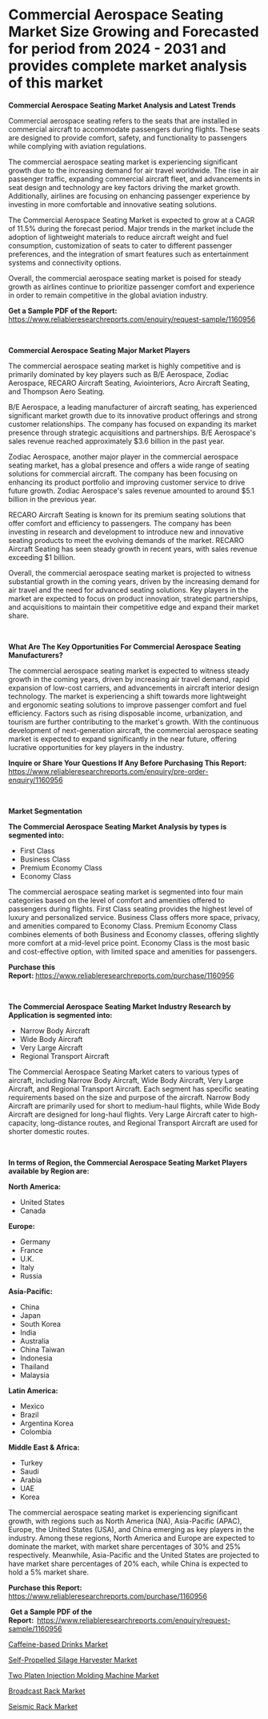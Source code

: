 <p><h1>Commercial Aerospace Seating Market Size Growing and Forecasted for period from 2024 - 2031 and provides complete market analysis of this market</h1></p><p><strong>Commercial Aerospace Seating Market Analysis and Latest Trends</strong></p>
<p><p>Commercial aerospace seating refers to the seats that are installed in commercial aircraft to accommodate passengers during flights. These seats are designed to provide comfort, safety, and functionality to passengers while complying with aviation regulations.</p><p>The commercial aerospace seating market is experiencing significant growth due to the increasing demand for air travel worldwide. The rise in air passenger traffic, expanding commercial aircraft fleet, and advancements in seat design and technology are key factors driving the market growth. Additionally, airlines are focusing on enhancing passenger experience by investing in more comfortable and innovative seating solutions.</p><p>The Commercial Aerospace Seating Market is expected to grow at a CAGR of 11.5% during the forecast period. Major trends in the market include the adoption of lightweight materials to reduce aircraft weight and fuel consumption, customization of seats to cater to different passenger preferences, and the integration of smart features such as entertainment systems and connectivity options.</p><p>Overall, the commercial aerospace seating market is poised for steady growth as airlines continue to prioritize passenger comfort and experience in order to remain competitive in the global aviation industry.</p></p>
<p><strong>Get a Sample PDF of the Report:&nbsp;</strong> <a href="https://www.reliableresearchreports.com/enquiry/request-sample/1160956">https://www.reliableresearchreports.com/enquiry/request-sample/1160956</a></p>
<p>&nbsp;</p>
<p><strong>Commercial Aerospace Seating Major Market Players</strong></p>
<p><p>The commercial aerospace seating market is highly competitive and is primarily dominated by key players such as B/E Aerospace, Zodiac Aerospace, RECARO Aircraft Seating, Aviointeriors, Acro Aircraft Seating, and Thompson Aero Seating.</p><p>B/E Aerospace, a leading manufacturer of aircraft seating, has experienced significant market growth due to its innovative product offerings and strong customer relationships. The company has focused on expanding its market presence through strategic acquisitions and partnerships. B/E Aerospace's sales revenue reached approximately $3.6 billion in the past year.</p><p>Zodiac Aerospace, another major player in the commercial aerospace seating market, has a global presence and offers a wide range of seating solutions for commercial aircraft. The company has been focusing on enhancing its product portfolio and improving customer service to drive future growth. Zodiac Aerospace's sales revenue amounted to around $5.1 billion in the previous year.</p><p>RECARO Aircraft Seating is known for its premium seating solutions that offer comfort and efficiency to passengers. The company has been investing in research and development to introduce new and innovative seating products to meet the evolving demands of the market. RECARO Aircraft Seating has seen steady growth in recent years, with sales revenue exceeding $1 billion.</p><p>Overall, the commercial aerospace seating market is projected to witness substantial growth in the coming years, driven by the increasing demand for air travel and the need for advanced seating solutions. Key players in the market are expected to focus on product innovation, strategic partnerships, and acquisitions to maintain their competitive edge and expand their market share.</p></p>
<p>&nbsp;</p>
<p><strong>What Are The Key Opportunities For Commercial Aerospace Seating Manufacturers?</strong></p>
<p><p>The commercial aerospace seating market is expected to witness steady growth in the coming years, driven by increasing air travel demand, rapid expansion of low-cost carriers, and advancements in aircraft interior design technology. The market is experiencing a shift towards more lightweight and ergonomic seating solutions to improve passenger comfort and fuel efficiency. Factors such as rising disposable income, urbanization, and tourism are further contributing to the market's growth. With the continuous development of next-generation aircraft, the commercial aerospace seating market is expected to expand significantly in the near future, offering lucrative opportunities for key players in the industry.</p></p>
<p><strong>Inquire or Share Your Questions If Any Before Purchasing This Report:</strong> <a href="https://www.reliableresearchreports.com/enquiry/pre-order-enquiry/1160956">https://www.reliableresearchreports.com/enquiry/pre-order-enquiry/1160956</a></p>
<p>&nbsp;</p>
<p><strong>Market Segmentation</strong></p>
<p><strong>The Commercial Aerospace Seating Market Analysis by types is segmented into:</strong></p>
<p><ul><li>First Class</li><li>Business Class</li><li>Premium Economy Class</li><li>Economy Class</li></ul></p>
<p><p>The commercial aerospace seating market is segmented into four main categories based on the level of comfort and amenities offered to passengers during flights. First Class seating provides the highest level of luxury and personalized service. Business Class offers more space, privacy, and amenities compared to Economy Class. Premium Economy Class combines elements of both Business and Economy classes, offering slightly more comfort at a mid-level price point. Economy Class is the most basic and cost-effective option, with limited space and amenities for passengers.</p></p>
<p><strong>Purchase this Report:&nbsp;</strong><a href="https://www.reliableresearchreports.com/purchase/1160956">https://www.reliableresearchreports.com/purchase/1160956</a></p>
<p>&nbsp;</p>
<p><strong>The Commercial Aerospace Seating Market Industry Research by Application is segmented into:</strong></p>
<p><ul><li>Narrow Body Aircraft</li><li>Wide Body Aircraft</li><li>Very Large Aircraft</li><li>Regional Transport Aircraft</li></ul></p>
<p><p>The Commercial Aerospace Seating Market caters to various types of aircraft, including Narrow Body Aircraft, Wide Body Aircraft, Very Large Aircraft, and Regional Transport Aircraft. Each segment has specific seating requirements based on the size and purpose of the aircraft. Narrow Body Aircraft are primarily used for short to medium-haul flights, while Wide Body Aircraft are designed for long-haul flights. Very Large Aircraft cater to high-capacity, long-distance routes, and Regional Transport Aircraft are used for shorter domestic routes.</p></p>
<p>&nbsp;</p>
<p><strong>In terms of Region, the Commercial Aerospace Seating Market Players available by Region are:</strong></p>
<p>
    <p> <strong> North America: </strong>
        <ul>
            <li>United States</li>
            <li>Canada</li>
        </ul>
        </p> 
    <p> <strong> Europe: </strong>
        <ul>
            <li>Germany</li>
            <li>France</li>
            <li>U.K.</li>
            <li>Italy</li>
            <li>Russia</li>
        </ul>
        </p> 
    <p> <strong> Asia-Pacific: </strong>
        <ul>
            <li>China</li>
            <li>Japan</li>
            <li>South Korea</li>
            <li>India</li>
            <li>Australia</li>
            <li>China Taiwan</li>
            <li>Indonesia</li>
            <li>Thailand</li>
            <li>Malaysia</li>
        </ul>
        </p> 
    <p> <strong> Latin America: </strong>
        <ul>
            <li>Mexico</li>
            <li>Brazil</li>
            <li>Argentina Korea</li>
            <li>Colombia</li>
        </ul>
        </p> 
    <p> <strong> Middle East & Africa: </strong>
        <ul>
            <li>Turkey</li>
            <li>Saudi</li>
            <li>Arabia</li>
            <li>UAE</li>
            <li>Korea</li>
        </ul>
    </p>
    </p>
<p><p>The commercial aerospace seating market is experiencing significant growth, with regions such as North America (NA), Asia-Pacific (APAC), Europe, the United States (USA), and China emerging as key players in the industry. Among these regions, North America and Europe are expected to dominate the market, with market share percentages of 30% and 25% respectively. Meanwhile, Asia-Pacific and the United States are projected to have market share percentages of 20% each, while China is expected to hold a 5% market share.</p></p>
<p><strong>Purchase this Report: </strong><a href="https://www.reliableresearchreports.com/purchase/1160956">https://www.reliableresearchreports.com/purchase/1160956</a></p>
<p>&nbsp;<strong>Get a Sample PDF of the Report:&nbsp;&nbsp;</strong><a href="https://www.reliableresearchreports.com/enquiry/request-sample/1160956">https://www.reliableresearchreports.com/enquiry/request-sample/1160956</a></p>
<p><strong></strong></p>
<p><p><a href="https://github.com/mancsybtousav/Market-Research-Report-List-1/blob/main/caffeine-based-drinks-market.md">Caffeine-based Drinks Market</a></p><p><a href="https://github.com/josesg55/Market-Research-Report-List-1/blob/main/self-propelled-silage-harvester-market.md">Self-Propelled Silage Harvester Market</a></p><p><a href="https://medium.com/@jenniferwhite656/two-platen-injection-molding-machine-market-trends-forecast-and-competitive-analysis-to-2031-31b3b07a4e2f">Two Platen Injection Molding Machine Market</a></p><p><a href="https://medium.com/@kartik.reportprime/broadcast-rack-market-trends-and-market-analysis-forecasted-for-period-2024-2031-19393914aa1e">Broadcast Rack Market</a></p><p><a href="https://medium.com/@kartik.reportprime/seismic-rack-market-size-and-market-trends-complete-industry-overview-2024-to-2031-50ca08315bce">Seismic Rack Market</a></p></p>